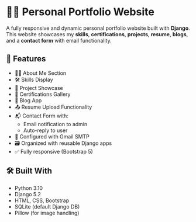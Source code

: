 # 🧑‍💻 Personal Portfolio Website

A fully responsive and dynamic personal portfolio website built with **Django**. This website showcases my **skills**, **certifications**, **projects**, **resume**, **blogs**, and a **contact form** with email functionality.

## 🚀 Features

- 👨‍🎓 About Me Section
- 🛠️ Skills Display
- 📂 Project Showcase
- 📜 Certifications Gallery
- 📝 Blog App 
- 📤 Resume Upload Functionality 
- 📬 Contact Form with:
  - Email notification to admin
  - Auto-reply to user
- 📧 Configured with Gmail SMTP
- 🗃️ Organized with reusable Django apps
- ✅ Fully responsive (Bootstrap 5)

## 🛠️ Built With

- Python 3.10
- Django 5.2
- HTML, CSS, Bootstrap
- SQLite (default Django DB)
- Pillow (for image handling)
